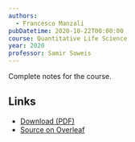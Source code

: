 ```yaml
---
authors:
  - Francesco Manzali
pubDatetime: 2020-10-22T00:00:00
course: Quantitative Life Science
year: 2020
professor: Samir Suweis
---
```


Complete notes for the course.

## Links

- [Download (PDF)](/pdf/QuantitativeLifeScience_2020.pdf)
- [Source on Overleaf](https://www.overleaf.com/read/bgrrfrnhvttf)
